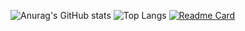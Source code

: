 ![Anurag's GitHub stats](https://github-readme-stats.vercel.app/api?username=mendako1015&show_icons=true&theme=blueberry)
![Top Langs](https://github-readme-stats.vercel.app/api/top-langs/?username=mendako1015&layout=compact&theme=blueberry)
[![Readme Card](https://github-readme-stats.vercel.app/api/pin/?username=mendako1015&repo=Tako-library&theme=blueberry)](https://github.com/mendako1015/Tako-library)
